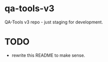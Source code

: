 # qa-tools-v3
QA-Tools v3 repo - just staging for development.

# TODO

- rewrite this README to make sense.
